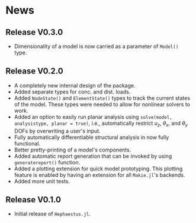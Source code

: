 # News

## Release V0.3.0

- Dimensionality of a model is now carried as a parameter of `Model()` type.

## Release V0.2.0

- A completely new internal design of the package.
- Added separate types for conc. and dist. loads.
- Added `NodeState()` and `ElementState()` types to track the current states of the model. These types were needed to allow for nonlinear solvers to work.
- Added an option to easily run planar analysis using `solve(model, analysistype, planar = true)`, i.e., automatically restrict $u_{z}$, $\theta_{x}$, and $\theta_{y}$ DOFs by overwriting a user's input.
- Fully automatically differentiable structural analysis in now fully functional.
- Better pretty-printing of a model's components.
- Added automatic report generation that can be invoked by using `generatereport()` function.
- Added a plotting extension for quick model prototyping. This plotting feature is enabled by having an extension for all `Makie.jl`'s backends.
- Added more unit tests.

## Release V0.1.0

- Initial release of `Hephaestus.jl`.